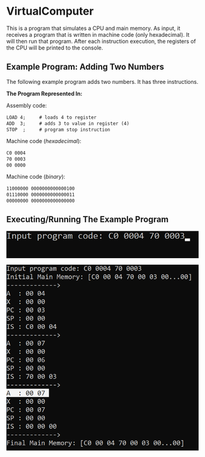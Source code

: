# VirtualComputer
 
This is a program that simulates a CPU and main memory. As input, it receives a program that is written in machine code (only hexadecimal). It will then run that program. After each instruction execution, the registers of the CPU will be printed to the console.
 
## Example Program: Adding Two Numbers
 
The following example program adds two numbers. It has three instructions.

**The Program Represented In:**

Assembly code:<br>
```
LOAD 4;     # loads 4 to register
ADD  3;     # adds 3 to value in register (4)
STOP  ;     # program stop instruction
```

Machine code (*hexadecimal*):<br>
```
C0 0004
70 0003
00 0000
```

Machine code (*binary*):<br>
```
11000000 0000000000000100
01110000 0000000000000011
00000000 0000000000000000
```

## Executing/Running The Example Program

![SC](screenshots/VCSC2.png)

![SC](screenshots/VCSC1.png)
